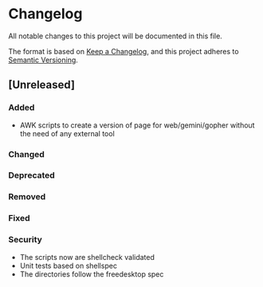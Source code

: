 # Changelog

All notable changes to this project will be documented in this file.

The format is based on [Keep a Changelog](https://keepachangelog.com/en/1.0.0/),
and this project adheres to [Semantic Versioning](https://semver.org/spec/v2.0.0.html).

## [Unreleased]

### Added

- AWK scripts to create a version of page for web/gemini/gopher without the need of any external tool

### Changed

### Deprecated

### Removed

### Fixed

### Security

- The scripts now are shellcheck validated
- Unit tests based on shellspec
- The directories follow the freedesktop spec 